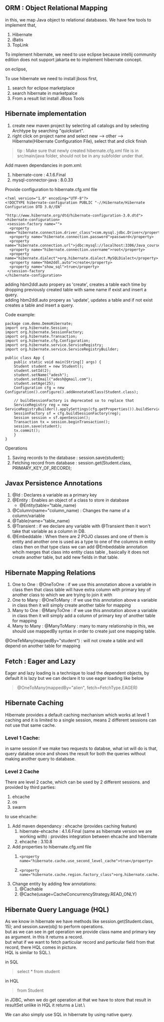## ORM : Object Relational Mapping

in this, we map Java object to relational databases. We have few tools to implement that,
1. Hibernate
2. iBatis
3. TopLink



To implement hibernate, we need to use eclipse because intellij community edition does not support jakarta ee to implement hibernate concept.

on eclipse,

To use hibernate we need to install jboss first,
1. search for eclipse marketplace
2. search hibernate in marketpalce
3. From a result list install JBoss Tools

## Hibernate implementation
1. create new maven project by selecting all catalogs and by selecting Archtype by searching "quickstart".
2. right click on project name and select new --> other --> Hibernate(Hibernate Configuration File), select that and click finish

> tip : Make sure that newly created hibernate.cfg.xml file is in src/main/java folder, should not be in any subfolder under that.

Add maven dependancies in pom.xml:
1. hibernate-core : 4.1.6.Final
2. mysql-connector-java : 8.0.33

Provide configuration to hibernate.cfg.xml file

    <?xml version="1.0" encoding="UTF-8"?>
    <!DOCTYPE hibernate-configuration PUBLIC "-//Hibernate/Hibernate Configuration DTD 3.0//EN"
                                             "http://www.hibernate.org/dtd/hibernate-configuration-3.0.dtd">
    <hibernate-configuration>
     <session-factory name="">
      <property name="hibernate.connection.driver_class">com.mysql.jdbc.Driver</property>
      <property name="hibernate.connection.password">password</property>
      <property name="hibernate.connection.url">jdbc:mysql://localhost:3306/Java_course</property>
      <property name="hibernate.connection.username">root</property>
      <property name="hibernate.dialect">org.hibernate.dialect.MySQLDialect</property>
      <property name="hbm2ddl.auto">create</property>
      <property name="show_sql">true</property>
     </session-factory
    </hibernate-configuration>


adding hbm2ddl.auto propery as 'create', creates a table each time by dropping previously created table with same name if exist and insert a query.\
adding hbm2ddl.auto propery as 'update', updates a table and if not exist creates a table and insert a query.


Code example:

    package com.demo.DemoHibernate;
    import org.hibernate.Session;
    import org.hibernate.SessionFactory;
    import org.hibernate.Transaction;
    import org.hibernate.cfg.Configuration;
    import org.hibernate.service.ServiceRegistry;
    import org.hibernate.service.ServiceRegistryBuilder;
    
    public class App {
        public static void main(String[] args) {
        Student student = new Student();
        student.setId(2);
        student.setName("adesh");
        student.setEmail("adesh@gmail.com");
        student.setAge(25);
        Configuration cfg = new Configuration().configure().addAnnotatedClass(Student.class);
            
        // buildSessionFactory is deprecated so to replace that
        ServiceRegistry reg = new ServiceRegistryBuilder().applySettings(cfg.getProperties()).buildServiceRegistry();
        SessionFactory sf = cfg.buildSessionFactory(reg);
        Session session = sf.openSession();
        Transaction tx = session.beginTransaction();
        session.save(student);
        tx.commit();
        }
    }


Operations
1. Saving records to the database : session.save(student);
2. Fetching record from database : session.get(Student.class, PRIMARY_KEY_OF_RECORD);

## Javax Persistence Annotations
1. @Id : Declares a variable as a primary key
2. @Entity : Enables an object of a class to store in database
   * @Entity(table="table_name)
3. @Column(name="column_name) : Changes the name of a column/variable
4. @Table(name="table_name)
5. @Transient : if we declare any variable with @Transient then it won't take that variable as a column in DB.
6. @Embeddable : When there are 2 POJO classes and one of them is entity and another one is used as a type to one of the columns in entity class then on that type class we can add @Embeddable annotation whcih merges that class into entity class table , basically it does not create another table, but add new fields in that table.



## Hibernate Mapping Relations

1. One to One : @OneToOne : if we use this annotation above a variable in class then that class table will have extra column with primary key of another class to which we are trying to join it with
2. One to Many : @OneToMany : if we use this annotation above a variable in class then it will simply create another table for mapping
3. Many to One : @ManyToOne : if we use this annotation above a variable in class then it will simply add a column of primary key of another table for mapping
4. Many to Many : @ManyToMany : many to many relationship in this, we should use mappedBy syntax in order to create just one mapping table.

@OneTeMany(mappedBy="student") : will not create a table and will depend on another table for mapping 


## Fetch : Eager and Lazy

Eager and lazy loading is a technique to load the dependent objects, by default it is lazy but we can declare it to use eager loading like below

> 	@OneToMany(mappedBy="alien", fetch=FetchType.EAGER)


## Hibernate Caching

Hibernate provides a default caching mechanism which works at level 1 caching and it is limited to a single session, means 2 different sessions can not use that same cache.

### Level 1 Cache:

in same session if we make two requests to databse, what iot will do is that, query databse once and shows the result for both the queries without making another query to database.


### Level 2 Cache
There are level 2 cache, which can be used by 2 different sessions. and provided by third parties:
1. ehcache
2. os
3. swarm
   
to use ehcache:
1. Add maven dependancy : ehcache (provides caching feature) 
   1. hibernate-ehcache : 4.1.6.Final  (same as hibernate version we are working with) : provides integration between ehcache and hibernate
   2. ehcache : 3.10.8
2. Add properties to hibernate.cfg.xml file
   1.     <property name="hibernate.cache.use_second_level_cache">true</property>
   2.     <property name="hibernate.cache.region.factory_class">org.hibernate.cache.ehcache.EhCacheRegionFactory</property>
3. Change entity by adding few annotations:
   1. @Cachable
   2. @Cache(usage=CacheConcurrencyStrategy.READ_ONLY)


## Hibernate Query Language (HQL)

As we know in hibernate we have methods like session.get(Student.class, 15); and session.save(obj) to perform operations.\
but as we can see in get operation we provide class name and primary key as argument. in this it returns a record.\
but what if we want to fetch particular record and particular field from that record, there HQL comes in picture.\
HQL is similar to SQL.\

in SQL
> select * from student

in HQL
> from Student


in JDBC, when we do get operation at that we have to store that result in resultSet unlike in HQL it returns a List.\

We can also simply use SQL in hibernate by using native query.

